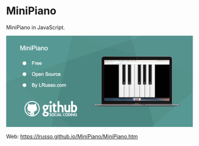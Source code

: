 # MiniPiano

MiniPiano in JavaScript.

![alt screenshot](https://raw.githubusercontent.com/lrusso/MiniPiano/master/MiniPiano.png)

Web: https://lrusso.github.io/MiniPiano/MiniPiano.htm
